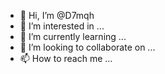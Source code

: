 - 👋 Hi, I’m @D7mqh
- 👀 I’m interested in ...
- 🌱 I’m currently learning ...
- 💞️ I’m looking to collaborate on ...
- 📫 How to reach me ...

<!---
D7mqh/D7mqh is a ✨ special ✨ repository because its `README.md` (this file) appears on your GitHub profile.
You can click the Preview link to take a look at your changes.
--->
